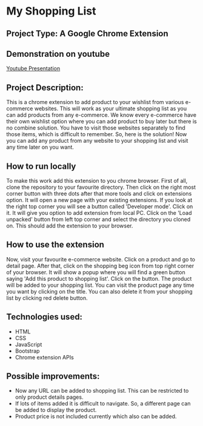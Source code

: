 # My Shopping List
## Project Type: A Google Chrome Extension 

## Demonstration on youtube
[Youtube Presentation](https://youtu.be/5qzbLW6r4Hc)

## Project Description: 
This is a chrome extension to add product to your wishlist from various e-commerce websites. This will work as your ultimate shopping list as you can add products from any e-commerce. We know every e-commerce have their own wishlist option where you can add product to buy later but there is no combine solution. You have to visit those websites separately to find those items, which is difficult to remember. So, here is the solution! Now you can add any product from any website to your shopping list and visit any time later on you want.

## How to run locally
To make this work add this extension to you chrome browser. First of all, clone the repository to your favourite directory. Then click on the right most corner button with three dots after that more tools and click on extensions option. It will open a new page with your existing extensions. If you look at the right top corner you will see a button called 'Developer mode'. Click on it. It will give you option to add extension from local PC. Click on the 'Load unpacked' button from left top corner and select the directory you cloned on. This should add the extension to your browser.

## How to use the extension
Now, visit your favourite e-commerce website. Click on a product and go to detail page. After that, click on the shopping beg icon from top right corner of your browser. It will show a popup where you will find a green button saying 'Add this product to shopping list'. Click on the button. The product will be added to your shopping list. You can visit the product page any time you want by clicking on the title. You can also delete it from your shopping list by clicking red delete button.

## Technologies used:
- HTML
- CSS
- JavaScript
- Bootstrap
- Chrome extension APIs

## Possible improvements:
- Now any URL can be added to shopping list. This can be restricted to only product details pages.
- If lots of items added it is difficult to navigate. So, a different page can be added to display the product.
- Product price is not included currently which also can be added.
